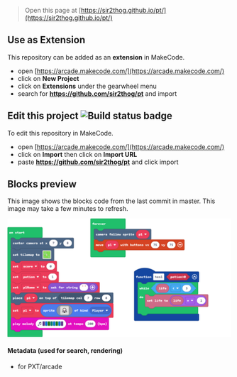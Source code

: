  


> Open this page at [https://sir2thog.github.io/pt/](https://sir2thog.github.io/pt/)

## Use as Extension

This repository can be added as an **extension** in MakeCode.

* open [https://arcade.makecode.com/](https://arcade.makecode.com/)
* click on **New Project**
* click on **Extensions** under the gearwheel menu
* search for **https://github.com/sir2thog/pt** and import

## Edit this project ![Build status badge](https://github.com/sir2thog/pt/workflows/MakeCode/badge.svg)

To edit this repository in MakeCode.

* open [https://arcade.makecode.com/](https://arcade.makecode.com/)
* click on **Import** then click on **Import URL**
* paste **https://github.com/sir2thog/pt** and click import

## Blocks preview

This image shows the blocks code from the last commit in master.
This image may take a few minutes to refresh.

![A rendered view of the blocks](https://github.com/sir2thog/pt/raw/master/.github/makecode/blocks.png)

#### Metadata (used for search, rendering)

* for PXT/arcade
<script src="https://makecode.com/gh-pages-embed.js"></script><script>makeCodeRender("{{ site.makecode.home_url }}", "{{ site.github.owner_name }}/{{ site.github.repository_name }}");</script>
